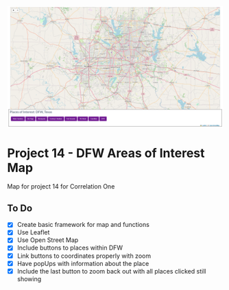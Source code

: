 ![Screenshot of the Map App](images/map.png)
# Project 14 - DFW Areas of Interest Map
 Map for project 14 for Correlation One

## To Do

- [x] Create basic framework for map and functions
- [x] Use Leaflet
- [x] Use Open Street Map
- [x] Include buttons to places within DFW
- [x] Link buttons to coordinates properly with zoom
- [x] Have popUps with information about the place
- [x] Include the last button to zoom back out with all places clicked still showing